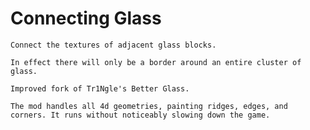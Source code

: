 # Connecting Glass
    Connect the textures of adjacent glass blocks.
    
    In effect there will only be a border around an entire cluster of glass.
    
    Improved fork of Tr1Ngle's Better Glass.
    
    The mod handles all 4d geometries, painting ridges, edges, and corners. It runs without noticeably slowing down the game.
